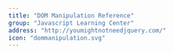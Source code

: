 ```yaml
---
title: "DOM Manipulation Reference"
group: "Javascript Learning Center"
address: "http://youmightnotneedjquery.com/"
icon: "dommanipulation.svg"
---
```


